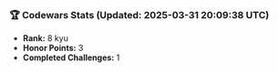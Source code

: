 ### 🏆 Codewars Stats (Updated: 2025-03-31 20:09:38 UTC)

- **Rank:** 8 kyu
- **Honor Points:** 3
- **Completed Challenges:** 1
